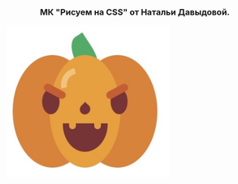<h3 align="center">МК "Рисуем на CSS" от Натальи Давыдовой.</h3>
<img src="./assets/images/pump.jpeg" height="300"/>
